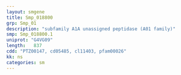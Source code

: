 ```yaml
---
layout: smgene
title: Smp_018800
grp: Smp_01
description: "subfamily A1A unassigned peptidase (A01 family)"
smp: Smp_018800.1
uniprot: "G4VG09"
length:   837
cdd: "PTZ00147, cd05485, cl11403, pfam00026"
kk: ns
categories: sm
---
```

